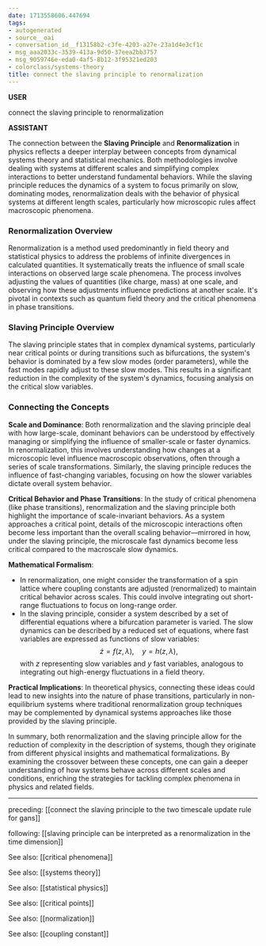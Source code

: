 ```yaml
---
date: 1713558606.447694
tags:
- autogenerated
- source__oai
- conversation_id__f13158b2-c3fe-4203-a27e-23a1d4e3cf1c
- msg_aaa2033c-3539-413a-9d50-37eea2bb3757
- msg_9059746e-eda0-4af5-8b12-3f95321ed203
- colorclass/systems-theory
title: connect the slaving principle to renormalization
---
```


**USER**

connect the slaving principle to renormalization


**ASSISTANT**

The connection between the **Slaving Principle** and **Renormalization** in physics reflects a deeper interplay between concepts from dynamical systems theory and statistical mechanics. Both methodologies involve dealing with systems at different scales and simplifying complex interactions to better understand fundamental behaviors. While the slaving principle reduces the dynamics of a system to focus primarily on slow, dominating modes, renormalization deals with the behavior of physical systems at different length scales, particularly how microscopic rules affect macroscopic phenomena.

### Renormalization Overview

Renormalization is a method used predominantly in field theory and statistical physics to address the problems of infinite divergences in calculated quantities. It systematically treats the influence of small scale interactions on observed large scale phenomena. The process involves adjusting the values of quantities (like charge, mass) at one scale, and observing how these adjustments influence predictions at another scale. It's pivotal in contexts such as quantum field theory and the critical phenomena in phase transitions.

### Slaving Principle Overview

The slaving principle states that in complex dynamical systems, particularly near critical points or during transitions such as bifurcations, the system's behavior is dominated by a few slow modes (order parameters), while the fast modes rapidly adjust to these slow modes. This results in a significant reduction in the complexity of the system's dynamics, focusing analysis on the critical slow variables.

### Connecting the Concepts

**Scale and Dominance**: Both renormalization and the slaving principle deal with how large-scale, dominant behaviors can be understood by effectively managing or simplifying the influence of smaller-scale or faster dynamics. In renormalization, this involves understanding how changes at a microscopic level influence macroscopic observations, often through a series of scale transformations. Similarly, the slaving principle reduces the influence of fast-changing variables, focusing on how the slower variables dictate overall system behavior.

**Critical Behavior and Phase Transitions**: In the study of critical phenomena (like phase transitions), renormalization and the slaving principle both highlight the importance of scale-invariant behaviors. As a system approaches a critical point, details of the microscopic interactions often become less important than the overall scaling behavior—mirrored in how, under the slaving principle, the microscale fast dynamics become less critical compared to the macroscale slow dynamics.

**Mathematical Formalism**:
- In renormalization, one might consider the transformation of a spin lattice where coupling constants are adjusted (renormalized) to maintain critical behavior across scales. This could involve integrating out short-range fluctuations to focus on long-range order.
- In the slaving principle, consider a system described by a set of differential equations where a bifurcation parameter is varied. The slow dynamics can be described by a reduced set of equations, where fast variables are expressed as functions of slow variables:
  $$
  \dot{z} = f(z, \lambda), \quad y = h(z, \lambda),
  $$
  with $z$ representing slow variables and $y$ fast variables, analogous to integrating out high-energy fluctuations in a field theory.

**Practical Implications**: In theoretical physics, connecting these ideas could lead to new insights into the nature of phase transitions, particularly in non-equilibrium systems where traditional renormalization group techniques may be complemented by dynamical systems approaches like those provided by the slaving principle.

In summary, both renormalization and the slaving principle allow for the reduction of complexity in the description of systems, though they originate from different physical insights and mathematical formalizations. By examining the crossover between these concepts, one can gain a deeper understanding of how systems behave across different scales and conditions, enriching the strategies for tackling complex phenomena in physics and related fields.


---

preceding: [[connect the slaving principle to the two timescale update rule for gans]]  


following: [[slaving principle can be interpreted as a renormalization in the time dimension]]

See also: [[critical phenomena]]


See also: [[systems theory]]


See also: [[statistical physics]]


See also: [[critical points]]


See also: [[normalization]]


See also: [[coupling constant]]